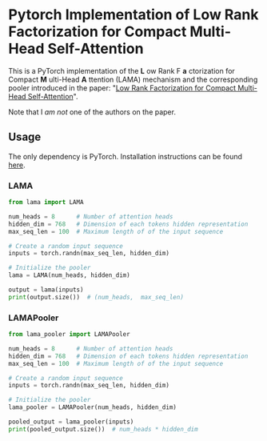 # Pytorch Implementation of Low Rank Factorization for Compact Multi-Head Self-Attention

This is a PyTorch implementation of the __L__ ow Rank F __a__ ctorization for Compact __M__ ulti-Head __A__ ttention (LAMA) mechanism and the corresponding pooler introduced in the paper: "[Low Rank Factorization for Compact Multi-Head Self-Attention](https://arxiv.org/abs/1912.00835)".

Note that I _am not_ one of the authors on the paper.

## Usage

The only dependency is PyTorch. Installation instructions can be found [here](https://pytorch.org/get-started/locally/).

### LAMA

```python
from lama import LAMA

num_heads = 8      # Number of attention heads
hidden_dim = 768   # Dimension of each tokens hidden representation
max_seq_len = 100  # Maximum length of of the input sequence

# Create a random input sequence
inputs = torch.randn(max_seq_len, hidden_dim)  

# Initialize the pooler
lama = LAMA(num_heads, hidden_dim)

output = lama(inputs)
print(output.size())  # (num_heads,  max_seq_len)
```

### LAMAPooler

```python
from lama_pooler import LAMAPooler

num_heads = 8      # Number of attention heads
hidden_dim = 768   # Dimension of each tokens hidden representation
max_seq_len = 100  # Maximum length of of the input sequence

# Create a random input sequence
inputs = torch.randn(max_seq_len, hidden_dim)  

# Initialize the pooler
lama_pooler = LAMAPooler(num_heads, hidden_dim)

pooled_output = lama_pooler(inputs)
print(pooled_output.size())  # num_heads * hidden_dim
```